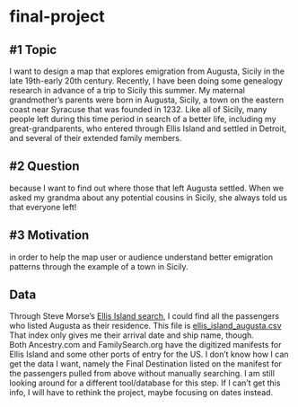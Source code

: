 # final-project
## #1 Topic
I want to design a map that explores emigration from Augusta, Sicily in the late 19th-early 20th century. Recently, I have been doing some genealogy research in advance of a trip to Sicily this summer. My maternal grandmother’s parents were born in Augusta, Sicily, a town on the eastern coast near Syracuse that was founded in 1232. Like all of Sicily, many people left during this time period in search of a better life, including my great-grandparents, who entered through Ellis Island and settled in Detroit, and several of their extended family members.
## #2 Question
because I want to find out where those that left Augusta settled. When we asked my grandma about any potential cousins in Sicily, she always told us that everyone left!
## #3 Motivation
in order to help the map user or audience understand better emigration patterns through the example of a town in Sicily.

## Data
Through Steve Morse’s [Ellis Island search](https://stevemorse.org/ellis2/ellisgold.html?first_kind=1&FNM=&kind=close&LNM=), I could find all the passengers who listed Augusta as their residence. This file is [ellis_island_augusta.csv](data/ellis_island_augusta.csv)  
That index only gives me their arrival date and ship name, though.  
Both Ancestry.com and FamilySearch.org have the digitized manifests for Ellis Island and some other ports of entry for the US. I don’t know how I can get the data I want, namely the Final Destination listed on the manifest for the passengers pulled from above without manually searching. I am still looking around for a different tool/database for this step. If I can’t get this info, I will have to rethink the project, maybe focusing on dates instead.
